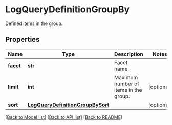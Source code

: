 # LogQueryDefinitionGroupBy

Defined items in the group.
## Properties
Name | Type | Description | Notes
------------ | ------------- | ------------- | -------------
**facet** | **str** | Facet name. | 
**limit** | **int** | Maximum number of items in the group. | [optional] 
**sort** | [**LogQueryDefinitionGroupBySort**](LogQueryDefinitionGroupBySort.md) |  | [optional] 

[[Back to Model list]](README.md#documentation-for-models) [[Back to API list]](README.md#documentation-for-api-endpoints) [[Back to README]](README.md)


